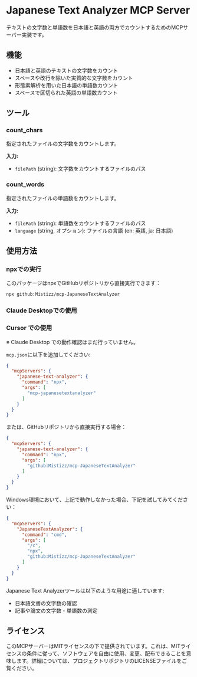 # Japanese Text Analyzer MCP Server
テキストの文字数と単語数を日本語と英語の両方でカウントするためのMCPサーバー実装です。

## 機能

- 日本語と英語のテキストの文字数をカウント
- スペースや改行を除いた実質的な文字数をカウント
- 形態素解析を用いた日本語の単語数カウント
- スペースで区切られた英語の単語数カウント

## ツール

### count_chars

指定されたファイルの文字数をカウントします。

**入力:**
- `filePath` (string): 文字数をカウントするファイルのパス

### count_words

指定されたファイルの単語数をカウントします。

**入力:**
- `filePath` (string): 単語数をカウントするファイルのパス
- `language` (string, オプション): ファイルの言語 (en: 英語, ja: 日本語)

## 使用方法

### npxでの実行

このパッケージはnpxでGitHubリポジトリから直接実行できます：

```bash
npx github:Mistizz/mcp-JapaneseTextAnalyzer
```

### Claude Desktopでの使用
### Cursor での使用

※ Claude Desktop での動作確認はまだ行っていません。

`mcp.json`に以下を追加してください:

```json
{
  "mcpServers": {
    "japanese-text-analyzer": {
      "command": "npx",
      "args": [
        "mcp-japanesetextanalyzer"
      ]
    }
  }
}
```

または、GitHubリポジトリから直接実行する場合：

```json
{
  "mcpServers": {
    "japanese-text-analyzer": {
      "command": "npx",
      "args": [
        "github:Mistizz/mcp-JapaneseTextAnalyzer"
      ]
    }
  }
}
```

Windows環境において、上記で動作しなかった場合、下記を試してみてください：

```json
{
  "mcpServers": {
    "JapaneseTextAnalyzer": {
      "command": "cmd",
      "args": [
        "/c",
        "npx",
        "github:Mistizz/mcp-JapaneseTextAnalyzer"
      ]
    }
  }
}
```
Japanese Text Analyzerツールは以下のような用途に適しています:
- 日本語文書の文字数の確認
- 記事や論文の文字数・単語数の測定


## ライセンス

このMCPサーバーはMITライセンスの下で提供されています。これは、MITライセンスの条件に従って、ソフトウェアを自由に使用、変更、配布できることを意味します。詳細については、プロジェクトリポジトリのLICENSEファイルをご覧ください。 